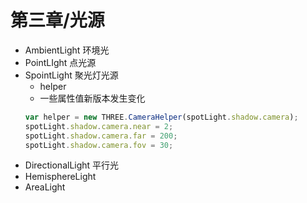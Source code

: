 # 第三章/光源

- AmbientLight 环境光
- PointLIght 点光源
- SpointLight 聚光灯光源
  - helper   
  - 一些属性值新版本发生变化
  ```javascript
  var helper = new THREE.CameraHelper(spotLight.shadow.camera);
  spotLight.shadow.camera.near = 2;
  spotLight.shadow.camera.far = 200;
  spotLight.shadow.camera.fov = 30;
  ```
- DirectionalLight 平行光
- HemisphereLight
- AreaLight